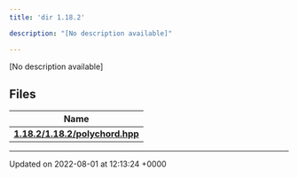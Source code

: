 ```yaml
---
title: 'dir 1.18.2'

description: "[No description available]"

---
```







[No description available]

## Files

| Name           |
| -------------- |
| **[1.18.2/1.18.2/polychord.hpp](/documentation/code/files/1_818_82_2polychord_8hpp/#file-1.18.2/polychord.hpp)**  |






-------------------------------

Updated on 2022-08-01 at 12:13:24 +0000
